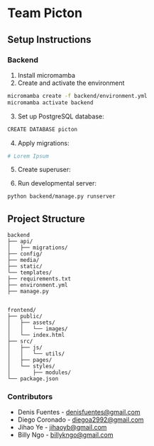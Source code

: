 # Team Picton

## Setup Instructions
### Backend
1. Install micromamba 
2. Create and activate the environment
```bash
micromamba create -f backend/environment.yml
micromamba activate backend 
```
3. Set up PostgreSQL database:
```bash
CREATE DATABASE picton
```
4. Apply migrations:
```bash
# Lorem Ipsum
```
5. Create superuser:

6. Run developmental server:
```bash
python backend/manage.py runserver
```

## Project Structure
```
backend
├── api/
│   ├── migrations/
├── config/
├── media/
├── static/
└── templates/
├── requirements.txt
├── environment.yml
├── manage.py


frontend/
├── public/
│   ├── assets/
│   │   └── images/
│   └── index.html
├── src/
│   ├── js/
│   │   └── utils/
│   ├── pages/
│   └── styles/
│       ├── modules/
└── package.json
```

### Contributors
- Denis Fuentes - denisfuentes@gmail.com
- Diego Coronado - diegoa2992@gmail.com
- Jihao Ye - jihaoyb@gmail.com
- Billy Ngo - billykngo@gmail.com
